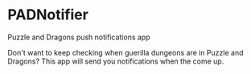 PADNotifier
===========

Puzzle and Dragons push notifications app


Don't want to keep checking when guerilla dungeons are in Puzzle and Dragons? This app will send you notifications when the come up.
